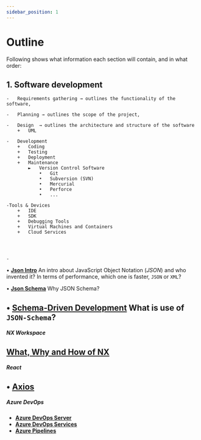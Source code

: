 ```yaml
---
sidebar_position: 1
---
```


# Outline
Following shows what information each section will contain, and in what order:

## 1. **Software development**
    -   Requirements gathering → outlines the functionality of the software,

    -   Planning → outlines the scope of the project,

    -   Design  → outlines the architecture and structure of the software
        +   UML

    -   Development
        +   Coding
        +   Testing
        +   Deployment
        +   Maintenance
            ►   Version Control Software
                •   Git
                •   Subversion (SVN)
                •   Mercurial
                •   Perforce
                •   ...

    -Tools & Devices
        +   IDE
        +   SDK
        +   Debugging Tools
        +   Virtual Machines and Containers
        +   Cloud Services
        



    -   
• **[Json Intro](/docs/json/json-overview/intro)**
 An intro about JavaScript Object Notation (*JSON*) and who invented it? In terms of performance, which one is faster, `JSON` or `XML`?

• **[Json Schema](/docs/json/json-overview/sch)**
Why JSON Schema?

• **[Schema-Driven Development](/docs/json/json-overview/sch-dev)**
What is use of `JSON-Schema`?
 --------------------------------

##### **NX Workspace**
**[What, Why and How of NX](/docs/development-env-tools/frameworks-libraries/nx-workspace/nx-Basics)**
 --------------------------------

##### **React**
• **[Axios](/docs/react/axios)**
 --------------------------------

##### **Azure DevOps**
-    **[Azure DevOps Server](/docs/azuredevops/intro)**
-    **[Azure DevOps Services](/docs/azuredevops/azure-devops-services)**
-    **[Azure Pipelines](/docs/azuredevops/azure-pipelines)**

